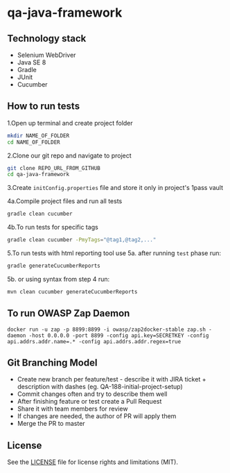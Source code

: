 # qa-java-framework

## Technology stack
* Selenium WebDriver
* Java SE 8
* Gradle
* JUnit
* Cucumber

## How to run tests
1.Open up terminal and create project folder
```bash
mkdir NAME_OF_FOLDER
cd NAME_OF_FOLDER
```
2.Clone our git repo and navigate to project
```bash
git clone REPO_URL_FROM_GITHUB
cd qa-java-framework
```
3.Create `initConfig.properties` file and store it only in project's 1pass vault

4a.Compile project files and run all tests
```bash
gradle clean cucumber
```
4b.To run tests for specific tags
```bash
gradle clean cucumber -PmyTags="@tag1,@tag2,..."
```

5.To run tests with html reporting tool use 
 5a. after running `test` phase run:
```bash
gradle generateCucumberReports
```
5b. or using syntax from step 4 run:
```bash
mvn clean cucumber generateCucumberReports
```

## To run OWASP Zap Daemon
```docker run -u zap -p 8899:8899 -i owasp/zap2docker-stable zap.sh -daemon -host 0.0.0.0 -port 8899 -config api.key=SECRETKEY -config api.addrs.addr.name=.* -config api.addrs.addr.regex=true```

## Git Branching Model
* Create new branch per feature/test - describe it with JIRA ticket + description with dashes (eg. QA-188-initial-project-setup)
* Commit changes often and try to describe them well
* After finishing feature or test create a Pull Request
* Share it with team members for review
* If changes are needed, the author of PR will apply them
* Merge the PR to master

## License

See the [LICENSE](LICENSE) file for license rights and limitations (MIT).
